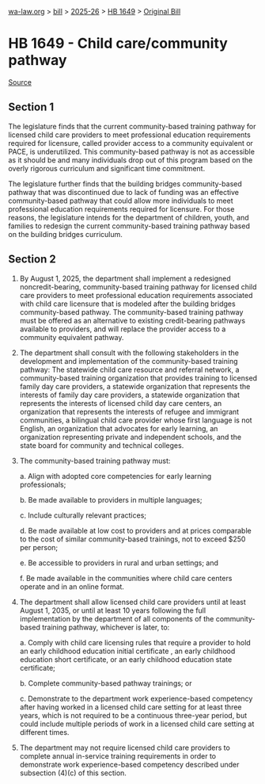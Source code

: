 [wa-law.org](/) > [bill](/bill/) > [2025-26](/bill/2025-26/) > [HB 1649](/bill/2025-26/hb/1649/) > [Original Bill](/bill/2025-26/hb/1649/1/)

# HB 1649 - Child care/community pathway

[Source](http://lawfilesext.leg.wa.gov/biennium/2025-26/Pdf/Bills/House%20Bills/1649.pdf)

## Section 1
The legislature finds that the current community-based training pathway for licensed child care providers to meet professional education requirements required for licensure, called provider access to a community equivalent or PACE, is underutilized. This community-based pathway is not as accessible as it should be and many individuals drop out of this program based on the overly rigorous curriculum and significant time commitment.

The legislature further finds that the building bridges community-based pathway that was discontinued due to lack of funding was an effective community-based pathway that could allow more individuals to meet professional education requirements required for licensure. For those reasons, the legislature intends for the department of children, youth, and families to redesign the current community-based training pathway based on the building bridges curriculum.

## Section 2
1. By August 1, 2025, the department shall implement a redesigned noncredit-bearing, community-based training pathway for licensed child care providers to meet professional education requirements associated with child care licensure that is modeled after the building bridges community-based pathway. The community-based training pathway must be offered as an alternative to existing credit-bearing pathways available to providers, and will replace the provider access to a community equivalent pathway.

2. The department shall consult with the following stakeholders in the development and implementation of the community-based training pathway: The statewide child care resource and referral network, a community-based training organization that provides training to licensed family day care providers, a statewide organization that represents the interests of family day care providers, a statewide organization that represents the interests of licensed child day care centers, an organization that represents the interests of refugee and immigrant communities, a bilingual child care provider whose first language is not English, an organization that advocates for early learning, an organization representing private and independent schools, and the state board for community and technical colleges.

3. The community-based training pathway must:

    a. Align with adopted core competencies for early learning professionals;

    b. Be made available to providers in multiple languages;

    c. Include culturally relevant practices;

    d. Be made available at low cost to providers and at prices comparable to the cost of similar community-based trainings, not to exceed $250 per person;

    e. Be accessible to providers in rural and urban settings; and

    f. Be made available in the communities where child care centers operate and in an online format.

4. The department shall allow licensed child care providers until at least August 1, 2035, or until at least 10 years following the full implementation by the department of all components of the community-based training pathway, whichever is later, to:

    a. Comply with child care licensing rules that require a provider to hold an early childhood education initial certificate , an early childhood education short certificate, or an early childhood education state certificate;

    b. Complete community-based pathway trainings; or

    c. Demonstrate to the department work experience-based competency after having worked in a licensed child care setting for at least three years, which is not required to be a continuous three-year period, but could include multiple periods of work in a licensed child care setting at different times.

5. The department may not require licensed child care providers to complete annual in-service training requirements in order to demonstrate work experience-based competency described under subsection (4)(c) of this section.
